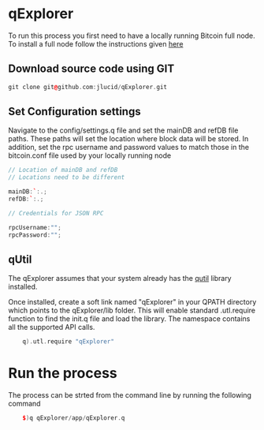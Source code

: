 # qExplorer

To run this process you first need to have a locally running Bitcoin full node.
To install a full node follow the instructions given [here](https://bitcoin.org/en/full-node)

## Download source code using GIT

```C++
git clone git@github.com:jlucid/qExplorer.git
```

## Set Configuration settings

Navigate to the config/settings.q file and set the mainDB and refDB file paths.
These paths will set the location where block data will be stored.
In addition, set the rpc username and password values to match those
in the bitcoin.conf file used by your locally running node

```C++
// Location of mainDB and refDB
// Locations need to be different

mainDB:`:.;
refDB:`:.; 

// Credentials for JSON RPC

rpcUsername:"";
rpcPassword:"";
```

## qUtil

The qExplorer assumes that your system already has the [qutil](https://github.com/nugend/qutil) library installed.

Once installed, create a soft link named "qExplorer" in your QPATH directory which points to the qExplorer/lib folder. This will enable standard .utl.require function to find the init.q file and load the library. The namespace contains all the supported API calls.

```C++
    q).utl.require "qExplorer"
```

# Run the process

The process can be strted from the command line by running the following command

```C++
    $)q qExplorer/app/qExplorer.q
```








